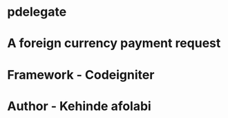 # pdelegate
# A foreign currency payment request
# Framework - Codeigniter
# Author - Kehinde afolabi
